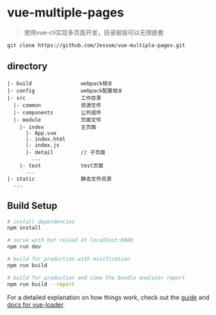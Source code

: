 # vue-multiple-pages
> 使用vue-cli实现多页面开发，目录层级可以无限嵌套

`git clone https://github.com/Jessom/vue-multiple-pages.git`

## directory
```
|- build                webpack相关
|- config               webpack配置相关
|- src                  工作目录
  |- common             资源文件
  |- components         公共组件
  |- module             页面文件
    |- index            主页面
      |- App.vue  
      |- index.html
      |- index.js
      |- detail         // 子页面
        ...
    |- test             test页面
      ...
|- static               静态文件资源
  ...
```

## Build Setup

``` bash
# install dependencies
npm install

# serve with hot reload at localhost:8080
npm run dev

# build for production with minification
npm run build

# build for production and view the bundle analyzer report
npm run build --report
```

For a detailed explanation on how things work, check out the [guide](http://vuejs-templates.github.io/webpack/) and [docs for vue-loader](http://vuejs.github.io/vue-loader).
